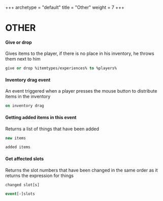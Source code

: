 +++
archetype = "default"
title = "Other"
weight = 7
+++

# OTHER

#### Give or drop
Gives items to the player, if there is no place in his inventory, he throws them next to him
```vb
give or drop %itemtypes/experiences% to %players%
```

#### Inventory drag event
An event triggered when a player presses the mouse button to distribute items in the inventory
```vb
on inventory drag
```
#### Getting added items in this event
Returns a list of things that have been added
```vb
new items
```
```vb
added items
```
#### Get affected slots
Returns the slot numbers that have been changed in the same order as it returns the expression for things
```vb
changed slot[s]
```
```vb
event[-]slots
```
